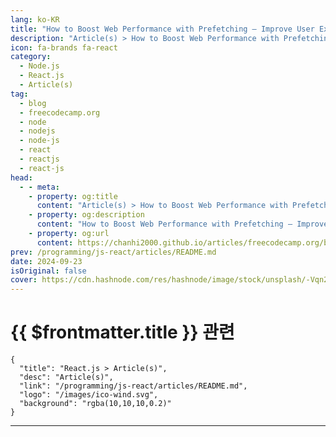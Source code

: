 ```yaml
---
lang: ko-KR
title: "How to Boost Web Performance with Prefetching – Improve User Experience by Reducing Load Time"
description: "Article(s) > How to Boost Web Performance with Prefetching – Improve User Experience by Reducing Load Time"
icon: fa-brands fa-react
category: 
  - Node.js
  - React.js
  - Article(s)
tag: 
  - blog
  - freecodecamp.org
  - node
  - nodejs
  - node-js
  - react
  - reactjs
  - react-js
head:
  - - meta:
    - property: og:title
      content: "Article(s) > How to Boost Web Performance with Prefetching – Improve User Experience by Reducing Load Time"
    - property: og:description
      content: "How to Boost Web Performance with Prefetching – Improve User Experience by Reducing Load Time"
    - property: og:url
      content: https://chanhi2000.github.io/articles/freecodecamp.org/boost-web-performance-with-prefetching.html
prev: /programming/js-react/articles/README.md
date: 2024-09-23
isOriginal: false
cover: https://cdn.hashnode.com/res/hashnode/image/stock/unsplash/-Vqn2WrfxTQ/upload/0657c02758973f4ea5701f2bd98469a7.jpeg
---
```


# {{ $frontmatter.title }} 관련

```component VPCard
{
  "title": "React.js > Article(s)",
  "desc": "Article(s)",
  "link": "/programming/js-react/articles/README.md",
  "logo": "/images/ico-wind.svg",
  "background": "rgba(10,10,10,0.2)"
}
```

---

<SiteInfo
  name="How to Boost Web Performance with Prefetching – Improve User Experience by Reducing Load Time"
  desc="We've all encountered the frustration of waiting through long loading screens, only to find ourselves stuck with unresponsive pages. You see loading spinners everywhere, but nothing seems to move forward. Let me paint a clearer picture for you: This..."
  url="https://freecodecamp.org/news/boost-web-performance-with-prefetching/"
  logo="https://cdn.freecodecamp.org/universal/favicons/favicon.ico"
  preview="https://cdn.hashnode.com/res/hashnode/image/stock/unsplash/-Vqn2WrfxTQ/upload/0657c02758973f4ea5701f2bd98469a7.jpeg"/>

<!-- TODO: 작성 -->

<!-- 
<p>We've all encountered the frustration of waiting through long loading screens, only to find ourselves stuck with unresponsive pages. You see loading spinners everywhere, but nothing seems to move forward. Let me paint a clearer picture for you:</p>
<p><a target="_blank" href="https://dribbble.com/shots/3358709-Skeleton-Loader#"><img src="https://cdn.hashnode.com/res/hashnode/image/upload/v1726397417280/bc56c517-c63f-433e-93c6-939c3b82c556.gif" alt="Multiple skeleton loader on a dashboard page" class="image--center mx-auto" width="800" height="600" loading="lazy"></a></p>
<p>This typically happens because the website is trying to fetch all the necessary data as soon as you land on the page. It could be that a API request is being processed, or multiple APIs are fetching data sequentially, causing delays in loading the page.</p>
<p>The result? A poor user experience. You might think, "How can such a large company not prioritize user experience? This is disappointing." Consequently, users often leave the site, affecting key metrics and potentially impacting revenue.</p>
<p>But what if you could fetch the data for these heavy pages ahead of time, so that by the time a user lands on the page, they can interact with it instantly?</p>
<p>This is where the concept of prefetching comes in, and that's exactly what we'll be diving into in this blog post. So without further ado, let's get started!</p>
<h2 id="heading-table-of-contents">Table of Contents</h2>
<ul>
<li><p><a class="post-section-overview" href="#heading-prefetching-as-a-solution">Prefetching as a Solution</a></p>
</li>
<li><p><a class="post-section-overview" href="#heading-how-prefetching-improves-user-experience">How Prefetching Improves User Experience</a></p>
</li>
<li><p><a class="post-section-overview" href="#heading-understanding-the-problem">Understanding The Problem</a></p>
</li>
<li><p><a class="post-section-overview" href="#heading-solution-1-prefetching-data-in-the-parent-component">Solution #1: Prefetching Data in the Parent Component</a></p>
</li>
<li><p><a class="post-section-overview" href="#heading-solution-2-prefetch-data-on-page-load">Solution #2: Prefetch Data on Page load</a></p>
</li>
<li><p><a class="post-section-overview" href="#heading-how-to-implement-prefetching-with-react">How to Implement Prefetching with React</a></p>
</li>
<li><p><a class="post-section-overview" href="#heading-how-to-implement-prefetching-with-react">Too much prefetching can also cause</a> <a class="post-section-overview" href="#heading-too-much-prefetching-can-also-cause-slowness">s</a><a class="post-section-overview" href="#heading-how-to-implement-prefetching-with-react">lowness</a></p>
</li>
<li><p><a class="post-section-overview" href="#heading-summary">Summary</a></p>
</li>
</ul>
<h2 id="heading-prefetching-as-a-solution">Prefetching as a Solution</h2>
<p>Here’s the revised version with just the grammar and spelling corrected:</p>
<p>For the problem above, what we want is to fetch the data for a given page before it's loaded onto the website so that the user doesn’t need to fetch the data on page load. This is called prefetching. From a technical perspective, its definition is as follows:</p>
<blockquote>
<p><em>It is a way to fetch the required data beforehand so that the main component doesn’t need to wait for the data, thus enhancing the experience.</em></p>
</blockquote>
<p>This can improve the user experience, boosting the customer’s confidence in your website.</p>
<p>Prefetching is a simple yet elegant solution that is more user-centric than a standard process. To implement prefetching, we need to understand the user’s behavior on the website. That is, the most visited pages, or which components fetch data on small interactions (such as hover).</p>
<p>After analyzing such scenarios, it makes sense to apply prefetching to them. However, as developers, we should be mindful of using this concept. Too much prefetching can also slow down your website since you're trying to fetch a lot of data for future scenarios, which might block the fetching of data for the main page.</p>
<h2 id="heading-how-prefetching-improves-user-experience">How Prefetching Improves User Experience</h2>
<p>Let us look at couple of scenarios where prefetching is beneficial:</p>
<ol>
<li><p>Loading data/page earlier for the most visited link from your landing page. For example, consider that you have a “contact us” link. Let’s assume that this is the link that users mostly check and it contains a lot of data when it loads. Rather than loading the data when the contact us page loads, you can simply fetch the data on the homepage so that you don’t have to wait at the Contact Us page for the data. You can read more about prefetching pages <a target="_blank" href="https://web.dev/articles/link-prefetch">here</a>.</p>
</li>
<li><p>Prefetching table data for later pages.</p>
</li>
<li><p>Fetching data from a parent component and loading it in the child component.</p>
</li>
<li><p>Prefetching data that needs to be displayed in a popover.</p>
</li>
</ol>
<p>These are some of the ways to achieve prefetching in your application and how it helps improve the user experience.</p>
<p>In this blog post we will be discussing about the last scenario: <em>“</em>prefetching data that needs to be displayed in the popover”. This is a classic example where prefetching can be beneficial and provides a smoother experience to the user.</p>
<h2 id="heading-understanding-the-problem">Understanding The Problem</h2>
<p>Let me define the problem here. Imagine the following scenario:</p>
<ol>
<li><p>You have a component that displays specific information.</p>
</li>
<li><p>There is an element inside this component that shows another popover/tooltip when you hover on it.</p>
</li>
<li><p>The popover fetches data when it loads.</p>
</li>
</ol>
<p>Now imagine that the user hovers on the element and needs to wait for the data to be fetched and displayed in the popover. During this wait, they see the skeleton loader.</p>
<p>The scenario will look like this:</p>
<p><img src="https://cdn.hashnode.com/res/hashnode/image/upload/v1726395720567/6ec88fab-ffe2-4f20-b934-94342f9cf3c0.gif" alt="Example of fetching data when the popover component mounts" class="image--center mx-auto" width="600" height="268" loading="lazy"></p>
<p>It’s just frustrating how long the user has to wait whenever they hover on the image:</p>
<p><img src="https://cdn.hashnode.com/res/hashnode/image/upload/v1726395733461/3598da70-e8af-4a1a-b3cf-5c3ed62fe9cc.gif" alt="User hovering images to load popover component that fetches data" class="image--center mx-auto" width="600" height="268" loading="lazy"></p>
<p>To solve this problem, there are two solutions that can help you get started and optimize the solution according to your needs.</p>
<h2 id="heading-solution-1-prefetching-data-in-the-parent-component">Solution #1: Prefetching Data in the Parent Component</h2>
<p>This solution is inspired from <a target="_blank" href="https://martinfowler.com/articles/data-fetch-spa.html?utm_source=cassidoo&amp;utm_medium=email&amp;utm_campaign=until-youre-ready-to-look-foolish-youll-never#prefetching">Martin Fowler’s blogpost</a>. It allows you to fetch the data before the popup appears, instead of fetching on component load.</p>
<p>The popup appears when you hover on it. We can fetch the data when the mouse enters the parent component. Before the actual component—the image—is hovered on, we’ll have the data for the popover and will pass it to the popover component.</p>
<p>This solution doesn’t remove the loading state all together but it helps to significantly lower the chances of seeing the loading state.</p>
<p><img src="https://cdn.hashnode.com/res/hashnode/image/upload/v1726395771616/69b6c536-8b62-4124-837a-f26746f6f305.gif" alt="Improving the UX by fetching the data from the parent component" class="image--center mx-auto" width="600" height="296" loading="lazy"></p>
<h2 id="heading-solution-2-prefetch-data-on-page-load">Solution #2: Prefetch Data on Page load</h2>
<p>This solution is inspired by <a target="_blank" href="http://x.com">x.com</a> where, for the popover component, they fetch the data partially on the main page load and fetch the rest of the data when the component mounts.</p>
<p><img src="https://cdn.hashnode.com/res/hashnode/image/upload/v1726395833198/c7f1fa64-986d-4bfc-83cb-f052cd560f3a.gif" alt="Twitter advertisement by XDevelopers. Text reads: &quot;Calling all #developers! Innovate with our real-time and historical data on the X API. Get started with Pro👇&quot;. Image shows a person in a white shirt with text &quot;Build what's next with our API @XDevelopers&quot; and &quot;Subscribe now!&quot; Used by permission. From twitter.com." class="image--center mx-auto" width="800" height="522" loading="lazy"></p>
<p>As you can see from the above video, the user’s profile details are viewed in the popover. If you look closely, the details related to followers are fetched later.</p>
<p>This technique is highly efficient when you have a lot of data to be displayed in the popover but fetching them can be costly on popover mount or on the main page load.</p>
<p>A better solution would be to partially load the required data on the main page and load the rest of the data when the component mounts.</p>
<p>In our example, we fetched the data for the popover when the cursor entered the image’s parent element. Now imagine that you need to fetch additional details once the popover data is loaded. So based on the above x.com’s method, we can fetch additional data on popover load. Here is the outcome of it:</p>
<p><img src="https://cdn.hashnode.com/res/hashnode/image/upload/v1726395913909/b5f6f231-5a1e-4c44-a4eb-bd5ed863ce3b.gif" alt="GIF explaining how we prefetch data from parent and load additional data on component mount for popover " class="image--center mx-auto" width="1464" height="898" loading="lazy"></p>
<p>Here, we do the following things:</p>
<ul>
<li><p>We fetch the main data which is just necessary to render the popover when mouse enters the parent component of the image.</p>
</li>
<li><p>This gives us enough time to fetch the main data.</p>
</li>
<li><p>On popover load, we fetch another data, which is the album count. While the user reads data like name and email, we’ll have the next data ready to be seen.</p>
</li>
</ul>
<p>This way, we can make small and smart tweaks to minimize the blank staring of loaders on the screen 😊.</p>
<h2 id="heading-how-to-implement-prefetching-with-react">How to Implement Prefetching with React</h2>
<p>In this section we’ll briefly go through the how to implement the above prefetching example app.</p>
<h3 id="heading-project-setup">Project Setup</h3>
<p>To get started with creating the prefetching app, follow the process below:</p>
<p>You can use <a target="_blank" href="https://vitejs.dev/">vitejs</a> (this is what I used) or <a target="_blank" href="https://create-react-app.dev/">create-react-app</a> to create your app. Paste the command below in your terminal:</p>
<pre class="language-bash" tabindex="0"><code class="language-bash"><span class="token function">yarn</span> create vite prefetch-example <span class="token parameter variable">--template</span> react-ts
</code></pre>
<p>Once the app has been created, you should have the following folder structure when you open the <strong>prefetch-example</strong> folder with VS Code.</p>
<ul>
<li><img src="https://cdn.hashnode.com/res/hashnode/image/upload/v1726764168271/2dc9bfa1-07d9-491e-96fd-e780c3623eeb.png" alt="Image of the folder structure once the vitejs app is created" class="image--center mx-auto" width="732" height="996" loading="lazy"></li>
</ul>
<p>Now let us dive into the components that we are going to be building for this app.</p>
<h3 id="heading-components">Components</h3>
<p>In this example we are going to be using 3 components:</p>
<ul>
<li><p><code>PopoverExample</code></p>
</li>
<li><p><code>UserProfile</code></p>
</li>
<li><p><code>UserProfileWithFetching</code></p>
</li>
</ul>
<h3 id="heading-popoverexample-component"><code>PopoverExample</code> Component</h3>
<p>Let us start with the first component which is the <code>PopoverExample</code>. This component displays an image avatar and some text to the right side of it. It should look like this:</p>
<p><img src="https://cdn.hashnode.com/res/hashnode/image/upload/v1727002319443/bcc28972-fce0-42ba-899c-274513c4a7c6.png" alt="Image of the PopoverExample component that contains image to the left and lorem ipsum text to the right" class="image--center mx-auto" width="1376" height="656" loading="lazy"></p>
<p>The purpose of this component is to serve as an example similar to the real life scenarios. The image in this component loads a popover component when it is hovered on.</p>
<p><img src="https://cdn.hashnode.com/res/hashnode/image/upload/v1727002429245/9af8f26e-f149-41f7-b124-3ec2a0f5c80a.png" alt="Image of popover element that contains user information when the image is hovered" class="image--center mx-auto" width="1480" height="950" loading="lazy"></p>
<p>Here’s the code for the component:</p>
<pre class="language-typescript" tabindex="0"><code class="language-typescript"><span class="token keyword">import</span> <span class="token punctuation">{</span> useState <span class="token punctuation">}</span> <span class="token keyword">from</span> <span class="token string">"react"</span><span class="token punctuation">;</span>
<span class="token keyword">import</span> <span class="token punctuation">{</span> useFloating<span class="token punctuation">,</span> useHover<span class="token punctuation">,</span> useInteractions <span class="token punctuation">}</span> <span class="token keyword">from</span> <span class="token string">"@floating-ui/react"</span><span class="token punctuation">;</span>
<span class="token keyword">import</span> ContentLoader <span class="token keyword">from</span> <span class="token string">"react-content-loader"</span><span class="token punctuation">;</span>
<span class="token keyword">import</span> UserProfile <span class="token keyword">from</span> <span class="token string">"./UserProfile"</span><span class="token punctuation">;</span>
<span class="token keyword">import</span> UserProfileWithFetching <span class="token keyword">from</span> <span class="token string">"./UserProfileWithFetching"</span><span class="token punctuation">;</span>

<span class="token keyword">export</span> <span class="token keyword">const</span> <span class="token function-variable function">MyLoader</span> <span class="token operator">=</span> <span class="token punctuation">(</span><span class="token punctuation">)</span> <span class="token operator">=&gt;</span> <span class="token punctuation">(</span>
    <span class="token operator">&lt;</span>ContentLoader
        speed<span class="token operator">=</span><span class="token punctuation">{</span><span class="token number">2</span><span class="token punctuation">}</span>
        width<span class="token operator">=</span><span class="token punctuation">{</span><span class="token number">340</span><span class="token punctuation">}</span>
        height<span class="token operator">=</span><span class="token punctuation">{</span><span class="token number">84</span><span class="token punctuation">}</span>
        viewBox<span class="token operator">=</span><span class="token string">"0 0 340 84"</span>
        backgroundColor<span class="token operator">=</span><span class="token string">"#d1d1d1"</span>
        foregroundColor<span class="token operator">=</span><span class="token string">"#fafafa"</span>
    <span class="token operator">&gt;</span>
        <span class="token operator">&lt;</span>rect x<span class="token operator">=</span><span class="token string">"0"</span> y<span class="token operator">=</span><span class="token string">"0"</span> rx<span class="token operator">=</span><span class="token string">"3"</span> ry<span class="token operator">=</span><span class="token string">"3"</span> width<span class="token operator">=</span><span class="token string">"67"</span> height<span class="token operator">=</span><span class="token string">"11"</span> <span class="token operator">/</span><span class="token operator">&gt;</span>
        <span class="token operator">&lt;</span>rect x<span class="token operator">=</span><span class="token string">"76"</span> y<span class="token operator">=</span><span class="token string">"0"</span> rx<span class="token operator">=</span><span class="token string">"3"</span> ry<span class="token operator">=</span><span class="token string">"3"</span> width<span class="token operator">=</span><span class="token string">"140"</span> height<span class="token operator">=</span><span class="token string">"11"</span> <span class="token operator">/</span><span class="token operator">&gt;</span>
        <span class="token operator">&lt;</span>rect x<span class="token operator">=</span><span class="token string">"127"</span> y<span class="token operator">=</span><span class="token string">"48"</span> rx<span class="token operator">=</span><span class="token string">"3"</span> ry<span class="token operator">=</span><span class="token string">"3"</span> width<span class="token operator">=</span><span class="token string">"53"</span> height<span class="token operator">=</span><span class="token string">"11"</span> <span class="token operator">/</span><span class="token operator">&gt;</span>
        <span class="token operator">&lt;</span>rect x<span class="token operator">=</span><span class="token string">"187"</span> y<span class="token operator">=</span><span class="token string">"48"</span> rx<span class="token operator">=</span><span class="token string">"3"</span> ry<span class="token operator">=</span><span class="token string">"3"</span> width<span class="token operator">=</span><span class="token string">"72"</span> height<span class="token operator">=</span><span class="token string">"11"</span> <span class="token operator">/</span><span class="token operator">&gt;</span>
        <span class="token operator">&lt;</span>rect x<span class="token operator">=</span><span class="token string">"18"</span> y<span class="token operator">=</span><span class="token string">"48"</span> rx<span class="token operator">=</span><span class="token string">"3"</span> ry<span class="token operator">=</span><span class="token string">"3"</span> width<span class="token operator">=</span><span class="token string">"100"</span> height<span class="token operator">=</span><span class="token string">"11"</span> <span class="token operator">/</span><span class="token operator">&gt;</span>
        <span class="token operator">&lt;</span>rect x<span class="token operator">=</span><span class="token string">"0"</span> y<span class="token operator">=</span><span class="token string">"71"</span> rx<span class="token operator">=</span><span class="token string">"3"</span> ry<span class="token operator">=</span><span class="token string">"3"</span> width<span class="token operator">=</span><span class="token string">"37"</span> height<span class="token operator">=</span><span class="token string">"11"</span> <span class="token operator">/</span><span class="token operator">&gt;</span>
        <span class="token operator">&lt;</span>rect x<span class="token operator">=</span><span class="token string">"18"</span> y<span class="token operator">=</span><span class="token string">"23"</span> rx<span class="token operator">=</span><span class="token string">"3"</span> ry<span class="token operator">=</span><span class="token string">"3"</span> width<span class="token operator">=</span><span class="token string">"140"</span> height<span class="token operator">=</span><span class="token string">"11"</span> <span class="token operator">/</span><span class="token operator">&gt;</span>
        <span class="token operator">&lt;</span>rect x<span class="token operator">=</span><span class="token string">"166"</span> y<span class="token operator">=</span><span class="token string">"23"</span> rx<span class="token operator">=</span><span class="token string">"3"</span> ry<span class="token operator">=</span><span class="token string">"3"</span> width<span class="token operator">=</span><span class="token string">"173"</span> height<span class="token operator">=</span><span class="token string">"11"</span> <span class="token operator">/</span><span class="token operator">&gt;</span>
    <span class="token operator">&lt;</span><span class="token operator">/</span>ContentLoader<span class="token operator">&gt;</span>
<span class="token punctuation">)</span><span class="token punctuation">;</span>
<span class="token keyword">export</span> <span class="token keyword">default</span> <span class="token keyword">function</span> <span class="token function">PopoverExample</span><span class="token punctuation">(</span><span class="token punctuation">)</span> <span class="token punctuation">{</span>
    <span class="token keyword">const</span> <span class="token punctuation">[</span>isOpen<span class="token punctuation">,</span> setIsOpen<span class="token punctuation">]</span> <span class="token operator">=</span> <span class="token function">useState</span><span class="token punctuation">(</span><span class="token boolean">false</span><span class="token punctuation">)</span><span class="token punctuation">;</span>
    <span class="token keyword">const</span> <span class="token punctuation">[</span>isLoading<span class="token punctuation">,</span> setIsLoading<span class="token punctuation">]</span> <span class="token operator">=</span> <span class="token function">useState</span><span class="token punctuation">(</span><span class="token boolean">false</span><span class="token punctuation">)</span><span class="token punctuation">;</span>
    <span class="token keyword">const</span> <span class="token punctuation">[</span>data<span class="token punctuation">,</span> setData<span class="token punctuation">]</span> <span class="token operator">=</span> <span class="token function">useState</span><span class="token punctuation">(</span><span class="token punctuation">{</span><span class="token punctuation">}</span><span class="token punctuation">)</span><span class="token punctuation">;</span>

    <span class="token keyword">const</span> <span class="token punctuation">{</span> refs<span class="token punctuation">,</span> floatingStyles<span class="token punctuation">,</span> context <span class="token punctuation">}</span> <span class="token operator">=</span> <span class="token function">useFloating</span><span class="token punctuation">(</span><span class="token punctuation">{</span>
        open<span class="token operator">:</span> isOpen<span class="token punctuation">,</span>
        onOpenChange<span class="token operator">:</span> setIsOpen<span class="token punctuation">,</span>
        placement<span class="token operator">:</span> <span class="token string">"top"</span><span class="token punctuation">,</span>
    <span class="token punctuation">}</span><span class="token punctuation">)</span><span class="token punctuation">;</span>

    <span class="token keyword">const</span> hover <span class="token operator">=</span> <span class="token function">useHover</span><span class="token punctuation">(</span>context<span class="token punctuation">)</span><span class="token punctuation">;</span>

    <span class="token keyword">const</span> <span class="token punctuation">{</span> getReferenceProps<span class="token punctuation">,</span> getFloatingProps <span class="token punctuation">}</span> <span class="token operator">=</span> <span class="token function">useInteractions</span><span class="token punctuation">(</span><span class="token punctuation">[</span>hover<span class="token punctuation">]</span><span class="token punctuation">)</span><span class="token punctuation">;</span>

    <span class="token keyword">const</span> <span class="token function-variable function">handleMouseEnter</span> <span class="token operator">=</span> <span class="token punctuation">(</span><span class="token punctuation">)</span> <span class="token operator">=&gt;</span> <span class="token punctuation">{</span>
        <span class="token keyword">if</span> <span class="token punctuation">(</span>Object<span class="token punctuation">.</span><span class="token function">keys</span><span class="token punctuation">(</span>data<span class="token punctuation">)</span><span class="token punctuation">.</span>length <span class="token operator">===</span> <span class="token number">0</span><span class="token punctuation">)</span> <span class="token punctuation">{</span>
            <span class="token function">setIsLoading</span><span class="token punctuation">(</span><span class="token boolean">true</span><span class="token punctuation">)</span><span class="token punctuation">;</span>
            <span class="token function">fetch</span><span class="token punctuation">(</span><span class="token string">"https://jsonplaceholder.typicode.com/users/1"</span><span class="token punctuation">)</span>
                <span class="token punctuation">.</span><span class="token function">then</span><span class="token punctuation">(</span><span class="token punctuation">(</span>resp<span class="token punctuation">)</span> <span class="token operator">=&gt;</span> resp<span class="token punctuation">.</span><span class="token function">json</span><span class="token punctuation">(</span><span class="token punctuation">)</span><span class="token punctuation">)</span>
                <span class="token punctuation">.</span><span class="token function">then</span><span class="token punctuation">(</span><span class="token punctuation">(</span>data<span class="token punctuation">)</span> <span class="token operator">=&gt;</span> <span class="token punctuation">{</span>
                    <span class="token function">setData</span><span class="token punctuation">(</span>data<span class="token punctuation">)</span><span class="token punctuation">;</span>
                    <span class="token function">setIsLoading</span><span class="token punctuation">(</span><span class="token boolean">false</span><span class="token punctuation">)</span><span class="token punctuation">;</span>
                <span class="token punctuation">}</span><span class="token punctuation">)</span><span class="token punctuation">;</span>
        <span class="token punctuation">}</span>
    <span class="token punctuation">}</span><span class="token punctuation">;</span>

    <span class="token keyword">return</span> <span class="token punctuation">(</span>
        <span class="token operator">&lt;</span>div
            id<span class="token operator">=</span><span class="token string">"hover-example"</span>
            style<span class="token operator">=</span><span class="token punctuation">{</span><span class="token punctuation">{</span>
                display<span class="token operator">:</span> <span class="token string">"flex"</span><span class="token punctuation">,</span>
                flexDirection<span class="token operator">:</span> <span class="token string">"row"</span><span class="token punctuation">,</span>
                alignItems<span class="token operator">:</span> <span class="token string">"center"</span><span class="token punctuation">,</span>
                textAlign<span class="token operator">:</span> <span class="token string">"left"</span><span class="token punctuation">,</span>
            <span class="token punctuation">}</span><span class="token punctuation">}</span>
            onMouseEnter<span class="token operator">=</span><span class="token punctuation">{</span>handleMouseEnter<span class="token punctuation">}</span>
        <span class="token operator">&gt;</span>
            <span class="token operator">&lt;</span>span
                style<span class="token operator">=</span><span class="token punctuation">{</span><span class="token punctuation">{</span>
                    padding<span class="token operator">:</span> <span class="token string">"1rem"</span><span class="token punctuation">,</span>
                <span class="token punctuation">}</span><span class="token punctuation">}</span>
            <span class="token operator">&gt;</span>
                <span class="token operator">&lt;</span>img
                    ref<span class="token operator">=</span><span class="token punctuation">{</span>refs<span class="token punctuation">.</span>setReference<span class="token punctuation">}</span>
                    <span class="token punctuation">{</span><span class="token operator">...</span><span class="token function">getReferenceProps</span><span class="token punctuation">(</span><span class="token punctuation">)</span><span class="token punctuation">}</span>
                    style<span class="token operator">=</span><span class="token punctuation">{</span><span class="token punctuation">{</span>
                        borderRadius<span class="token operator">:</span> <span class="token string">"50%"</span><span class="token punctuation">,</span>
                    <span class="token punctuation">}</span><span class="token punctuation">}</span>
                    src<span class="token operator">=</span><span class="token string">"https://cdn.jsdelivr.net/gh/alohe/avatars/png/vibrent_5.png"</span>
                <span class="token operator">/</span><span class="token operator">&gt;</span>
            <span class="token operator">&lt;</span><span class="token operator">/</span>span<span class="token operator">&gt;</span>
            <span class="token operator">&lt;</span>p<span class="token operator">&gt;</span>
                Lorem Ipsum <span class="token keyword">is</span> simply dummy text <span class="token keyword">of</span> the printing and typesetting
                industry<span class="token punctuation">.</span> Lorem Ipsum has been the industry's standard dummy text ever
                since the 1500s<span class="token punctuation">,</span> when an <span class="token builtin">unknown</span> printer took a galley <span class="token keyword">of</span> <span class="token keyword">type</span> <span class="token class-name">and</span>
                scrambled it to make a <span class="token keyword">type</span> <span class="token class-name">specimen</span> book<span class="token punctuation">.</span> It has survived not only five
                centuries<span class="token punctuation">,</span> but also the leap into electronic typesetting<span class="token punctuation">,</span> remaining
                essentially unchanged<span class="token punctuation">.</span> It was popularised <span class="token keyword">in</span> the 1960s <span class="token keyword">with</span> the release
                <span class="token keyword">of</span> Letraset sheets containing Lorem Ipsum passages<span class="token punctuation">,</span> and more recently
                <span class="token keyword">with</span> desktop publishing software like Aldus PageMaker including versions
                <span class="token keyword">of</span> Lorem Ipsum<span class="token punctuation">.</span>
            <span class="token operator">&lt;</span><span class="token operator">/</span>p<span class="token operator">&gt;</span>
            <span class="token punctuation">{</span>isOpen <span class="token operator">&amp;&amp;</span> <span class="token punctuation">(</span>
                <span class="token operator">&lt;</span>div
                    className<span class="token operator">=</span><span class="token string">"floating"</span>
                    ref<span class="token operator">=</span><span class="token punctuation">{</span>refs<span class="token punctuation">.</span>setFloating<span class="token punctuation">}</span>
                    style<span class="token operator">=</span><span class="token punctuation">{</span><span class="token punctuation">{</span>
                        <span class="token operator">...</span>floatingStyles<span class="token punctuation">,</span>
                        backgroundColor<span class="token operator">:</span> <span class="token string">"white"</span><span class="token punctuation">,</span>
                        color<span class="token operator">:</span> <span class="token string">"black"</span><span class="token punctuation">,</span>
                        padding<span class="token operator">:</span> <span class="token string">"1rem"</span><span class="token punctuation">,</span>
                        fontSize<span class="token operator">:</span> <span class="token string">"1rem"</span><span class="token punctuation">,</span>
                    <span class="token punctuation">}</span><span class="token punctuation">}</span>
                    <span class="token punctuation">{</span><span class="token operator">...</span><span class="token function">getFloatingProps</span><span class="token punctuation">(</span><span class="token punctuation">)</span><span class="token punctuation">}</span>
                <span class="token operator">&gt;</span>
                    <span class="token punctuation">{</span>isLoading <span class="token operator">?</span> <span class="token punctuation">(</span>
                        <span class="token operator">&lt;</span>MyLoader <span class="token operator">/</span><span class="token operator">&gt;</span>
                    <span class="token punctuation">)</span> <span class="token operator">:</span> <span class="token punctuation">(</span>
                        <span class="token operator">&lt;</span>UserProfile hasAdditionalDetails <span class="token punctuation">{</span><span class="token operator">...</span>data<span class="token punctuation">}</span> <span class="token operator">/</span><span class="token operator">&gt;</span>
                    <span class="token punctuation">)</span><span class="token punctuation">}</span>
                    <span class="token punctuation">{</span><span class="token comment">/* &lt;UserProfileWithFetching /&gt; */</span><span class="token punctuation">}</span>
                <span class="token operator">&lt;</span><span class="token operator">/</span>div<span class="token operator">&gt;</span>
            <span class="token punctuation">)</span><span class="token punctuation">}</span>
        <span class="token operator">&lt;</span><span class="token operator">/</span>div<span class="token operator">&gt;</span>
    <span class="token punctuation">)</span><span class="token punctuation">;</span>
<span class="token punctuation">}</span>
</code></pre>
<p>There are couple of things happening here, let me explain them step-by-step:</p>
<ul>
<li><p>We have a parent <code>div</code> named <code>hover-example</code> that contains an image and some text.</p>
</li>
<li><p>Next, we conditionally rendered a <code>div</code> with class name of <code>floating</code>. This is the actual popover component that opens when you hover on the image.</p>
<ul>
<li>We made use of the <a target="_blank" href="https://floating-ui.com/"><code>floating-ui</code> library</a> and its <a target="_blank" href="https://floating-ui.com/docs/useHover">basic hover example</a> to achieve the hover effect for the popover.</li>
</ul>
</li>
<li><p>Inside the popover we conditionally loaded the <code>UserProfile</code> and the skeleton loader. This loader appears when we are fetching the data for the user’s profile. More on this later.</p>
</li>
<li><p>We made use of the <a target="_blank" href="https://github.com/danilowoz/react-content-loader">react-content-loader</a> library in the <code>MyLoader</code> component. This library also has a website that helps you to create loaders, you can check it out <a target="_blank" href="https://skeletonreact.com/">here</a>.</p>
</li>
</ul>
<h3 id="heading-userprofile-component"><code>UserProfile</code> Component</h3>
<p>Now that we have defined our <code>Popover</code> example, it is time for us to get into the details of the <code>UserProfile</code> component.</p>
<p>This component appears inside the popover component. The purpose of this component is to load the <code>name</code> <code>email</code> <code>phone</code> <code>website</code> details which are fetched from <a target="_blank" href="https://jsonplaceholder.typicode.com/users/1">JSON placeholder API</a>.</p>
<p>To demonstrate the prefetching example, we have to make sure that the <code>UserProfile</code> component only acts as a presentational component; that is, no explicit fetching logic is present inside of it.</p>
<p>The key thing to note about this component is that fetching the data happens from the parent component which is the <code>PopoverExample</code> component. In this component, we start fetching the data when the mouse enters this component (the <code>mouseenter</code> event). This is the solution #1 we discussed previously.</p>
<p>This gives you enough time for fetching the data until the user hovers on the image. Here’s the code:</p>
<pre class="language-typescript" tabindex="0"><code class="language-typescript"><span class="token keyword">import</span> <span class="token punctuation">{</span> useEffect<span class="token punctuation">,</span> useState <span class="token punctuation">}</span> <span class="token keyword">from</span> <span class="token string">"react"</span><span class="token punctuation">;</span>
<span class="token keyword">import</span> ContentLoader <span class="token keyword">from</span> <span class="token string">"react-content-loader"</span><span class="token punctuation">;</span>

<span class="token keyword">const</span> <span class="token function-variable function">MyLoader</span> <span class="token operator">=</span> <span class="token punctuation">(</span><span class="token punctuation">)</span> <span class="token operator">=&gt;</span> <span class="token punctuation">(</span>
    <span class="token operator">&lt;</span>ContentLoader
        speed<span class="token operator">=</span><span class="token punctuation">{</span><span class="token number">2</span><span class="token punctuation">}</span>
        viewBox<span class="token operator">=</span><span class="token string">"0 0 476 124"</span>
        backgroundColor<span class="token operator">=</span><span class="token string">"#d1d1d1"</span>
        foregroundColor<span class="token operator">=</span><span class="token string">"#fafafa"</span>
    <span class="token operator">&gt;</span>
        <span class="token operator">&lt;</span>rect x<span class="token operator">=</span><span class="token string">"4"</span> y<span class="token operator">=</span><span class="token string">"43"</span> rx<span class="token operator">=</span><span class="token string">"0"</span> ry<span class="token operator">=</span><span class="token string">"0"</span> width<span class="token operator">=</span><span class="token string">"98"</span> height<span class="token operator">=</span><span class="token string">"30"</span> <span class="token operator">/</span><span class="token operator">&gt;</span>
    <span class="token operator">&lt;</span><span class="token operator">/</span>ContentLoader<span class="token operator">&gt;</span>
<span class="token punctuation">)</span><span class="token punctuation">;</span>

<span class="token keyword">export</span> <span class="token keyword">default</span> <span class="token keyword">function</span> <span class="token function">UserProfile</span><span class="token punctuation">(</span>props<span class="token operator">:</span> Record<span class="token operator">&lt;</span><span class="token builtin">string</span><span class="token punctuation">,</span> <span class="token builtin">string</span> <span class="token operator">|</span> <span class="token builtin">boolean</span><span class="token operator">&gt;</span><span class="token punctuation">)</span> <span class="token punctuation">{</span>
    <span class="token keyword">const</span> <span class="token punctuation">{</span> name<span class="token punctuation">,</span> email<span class="token punctuation">,</span> phone<span class="token punctuation">,</span> website<span class="token punctuation">,</span> hasAdditionalDetails <span class="token punctuation">}</span> <span class="token operator">=</span> props<span class="token punctuation">;</span>
    <span class="token keyword">const</span> <span class="token punctuation">[</span>isLoading<span class="token punctuation">,</span> setIsLoading<span class="token punctuation">]</span> <span class="token operator">=</span> <span class="token function">useState</span><span class="token punctuation">(</span><span class="token boolean">false</span><span class="token punctuation">)</span><span class="token punctuation">;</span>
    <span class="token keyword">const</span> <span class="token punctuation">[</span>additionalData<span class="token punctuation">,</span> setAdditionalData<span class="token punctuation">]</span> <span class="token operator">=</span> <span class="token function">useState</span><span class="token punctuation">(</span><span class="token number">0</span><span class="token punctuation">)</span><span class="token punctuation">;</span>

    <span class="token function">useEffect</span><span class="token punctuation">(</span><span class="token punctuation">(</span><span class="token punctuation">)</span> <span class="token operator">=&gt;</span> <span class="token punctuation">{</span>
        <span class="token keyword">if</span> <span class="token punctuation">(</span>hasAdditionalDetails<span class="token punctuation">)</span> <span class="token punctuation">{</span>
            <span class="token function">setIsLoading</span><span class="token punctuation">(</span><span class="token boolean">true</span><span class="token punctuation">)</span><span class="token punctuation">;</span>
            <span class="token function">fetch</span><span class="token punctuation">(</span><span class="token string">"https://jsonplaceholder.typicode.com/albums"</span><span class="token punctuation">)</span>
                <span class="token punctuation">.</span><span class="token function">then</span><span class="token punctuation">(</span><span class="token punctuation">(</span>resp<span class="token punctuation">)</span> <span class="token operator">=&gt;</span> resp<span class="token punctuation">.</span><span class="token function">json</span><span class="token punctuation">(</span><span class="token punctuation">)</span><span class="token punctuation">)</span>
                <span class="token punctuation">.</span><span class="token function">then</span><span class="token punctuation">(</span><span class="token punctuation">(</span>data<span class="token operator">:</span> <span class="token builtin">Array</span><span class="token operator">&lt;</span><span class="token builtin">unknown</span><span class="token operator">&gt;</span><span class="token punctuation">)</span> <span class="token operator">=&gt;</span> <span class="token punctuation">{</span>
                    <span class="token keyword">const</span> albumCount <span class="token operator">=</span> data<span class="token punctuation">.</span><span class="token function">reduce</span><span class="token punctuation">(</span><span class="token punctuation">(</span>acc<span class="token punctuation">,</span> curr<span class="token punctuation">)</span> <span class="token operator">=&gt;</span> <span class="token punctuation">{</span>
                        <span class="token keyword">if</span> <span class="token punctuation">(</span>curr<span class="token punctuation">.</span>userId <span class="token operator">===</span> <span class="token number">1</span><span class="token punctuation">)</span> acc <span class="token operator">+=</span> <span class="token number">1</span><span class="token punctuation">;</span>

                        <span class="token keyword">return</span> acc<span class="token punctuation">;</span>
                    <span class="token punctuation">}</span><span class="token punctuation">,</span> <span class="token number">0</span><span class="token punctuation">)</span><span class="token punctuation">;</span>
                    <span class="token function">setAdditionalData</span><span class="token punctuation">(</span>albumCount<span class="token punctuation">)</span><span class="token punctuation">;</span>
                <span class="token punctuation">}</span><span class="token punctuation">)</span>
                <span class="token punctuation">.</span><span class="token function">finally</span><span class="token punctuation">(</span><span class="token punctuation">(</span><span class="token punctuation">)</span> <span class="token operator">=&gt;</span> <span class="token punctuation">{</span>
                    <span class="token function">setIsLoading</span><span class="token punctuation">(</span><span class="token boolean">false</span><span class="token punctuation">)</span><span class="token punctuation">;</span>
                <span class="token punctuation">}</span><span class="token punctuation">)</span><span class="token punctuation">;</span>
        <span class="token punctuation">}</span>
    <span class="token punctuation">}</span><span class="token punctuation">,</span> <span class="token punctuation">[</span>hasAdditionalDetails<span class="token punctuation">]</span><span class="token punctuation">)</span><span class="token punctuation">;</span>

    <span class="token keyword">return</span> <span class="token punctuation">(</span>
        <span class="token operator">&lt;</span>div id<span class="token operator">=</span><span class="token string">"user-profile"</span><span class="token operator">&gt;</span>
            <span class="token operator">&lt;</span>div id<span class="token operator">=</span><span class="token string">"user-name"</span><span class="token operator">&gt;</span>name<span class="token operator">:</span> <span class="token punctuation">{</span>name<span class="token punctuation">}</span><span class="token operator">&lt;</span><span class="token operator">/</span>div<span class="token operator">&gt;</span>
            <span class="token operator">&lt;</span>div id<span class="token operator">=</span><span class="token string">"user-email"</span><span class="token operator">&gt;</span>email<span class="token operator">:</span> <span class="token punctuation">{</span>email<span class="token punctuation">}</span><span class="token operator">&lt;</span><span class="token operator">/</span>div<span class="token operator">&gt;</span>
            <span class="token operator">&lt;</span>div id<span class="token operator">=</span><span class="token string">"user-phone"</span><span class="token operator">&gt;</span>phone<span class="token operator">:</span> <span class="token punctuation">{</span>phone<span class="token punctuation">}</span><span class="token operator">&lt;</span><span class="token operator">/</span>div<span class="token operator">&gt;</span>
            <span class="token operator">&lt;</span>div id<span class="token operator">=</span><span class="token string">"user-website"</span><span class="token operator">&gt;</span>website<span class="token operator">:</span> <span class="token punctuation">{</span>website<span class="token punctuation">}</span><span class="token operator">&lt;</span><span class="token operator">/</span>div<span class="token operator">&gt;</span>
            <span class="token punctuation">{</span>hasAdditionalDetails <span class="token operator">&amp;&amp;</span> <span class="token punctuation">(</span>
                <span class="token operator">&lt;</span><span class="token operator">&gt;</span>
                    <span class="token punctuation">{</span>isLoading <span class="token operator">?</span> <span class="token punctuation">(</span>
                        <span class="token operator">&lt;</span>MyLoader <span class="token operator">/</span><span class="token operator">&gt;</span>
                    <span class="token punctuation">)</span> <span class="token operator">:</span> <span class="token punctuation">(</span>
                        <span class="token operator">&lt;</span>div id<span class="token operator">=</span><span class="token string">"user-albums"</span><span class="token operator">&gt;</span>Album Count<span class="token operator">:</span> <span class="token punctuation">{</span>additionalData<span class="token punctuation">}</span><span class="token operator">&lt;</span><span class="token operator">/</span>div<span class="token operator">&gt;</span>
                    <span class="token punctuation">)</span><span class="token punctuation">}</span>
                <span class="token operator">&lt;</span><span class="token operator">/</span><span class="token operator">&gt;</span>
            <span class="token punctuation">)</span><span class="token punctuation">}</span>
        <span class="token operator">&lt;</span><span class="token operator">/</span>div<span class="token operator">&gt;</span>
    <span class="token punctuation">)</span><span class="token punctuation">;</span>
<span class="token punctuation">}</span>
</code></pre>
<p>This component makes use of the <code>hasAdditionalDetails</code> prop. The purpose of this <code>prop</code> is to load additional data when the component mounts. It illustrates the solution #2 mentioned above.</p>
<h3 id="heading-userprofilewithfetching-component"><code>UserProfileWithFetching</code> Component</h3>
<p>This component is pretty similar to that of the <code>UserProfile</code> component. It just contains the logic for fetching data when the component loads. The purpose of this component is to show what the general solution without the prefetching technique would look like.</p>
<p>So this component will always load the data when the component mounts, which displays the skeleton loader.</p>
<p>Here is the code:</p>
<pre class="language-typescript" tabindex="0"><code class="language-typescript"><span class="token keyword">import</span> <span class="token punctuation">{</span> useEffect<span class="token punctuation">,</span> useState <span class="token punctuation">}</span> <span class="token keyword">from</span> <span class="token string">"react"</span><span class="token punctuation">;</span>
<span class="token keyword">import</span> <span class="token punctuation">{</span> MyLoader <span class="token punctuation">}</span> <span class="token keyword">from</span> <span class="token string">"./PopoverExample"</span><span class="token punctuation">;</span>

<span class="token keyword">export</span> <span class="token keyword">default</span> <span class="token keyword">function</span> <span class="token function">UserProfileWithFetching</span><span class="token punctuation">(</span><span class="token punctuation">)</span> <span class="token punctuation">{</span>
    <span class="token keyword">const</span> <span class="token punctuation">[</span>isLoading<span class="token punctuation">,</span> setIsLoading<span class="token punctuation">]</span> <span class="token operator">=</span> <span class="token function">useState</span><span class="token punctuation">(</span><span class="token boolean">false</span><span class="token punctuation">)</span><span class="token punctuation">;</span>
    <span class="token keyword">const</span> <span class="token punctuation">[</span>data<span class="token punctuation">,</span> setData<span class="token punctuation">]</span> <span class="token operator">=</span> <span class="token generic-function"><span class="token function">useState</span><span class="token generic class-name"><span class="token operator">&lt;</span>Record<span class="token operator">&lt;</span><span class="token builtin">string</span><span class="token punctuation">,</span> <span class="token builtin">string</span><span class="token operator">&gt;&gt;</span></span></span><span class="token punctuation">(</span><span class="token punctuation">{</span><span class="token punctuation">}</span><span class="token punctuation">)</span><span class="token punctuation">;</span>

    <span class="token function">useEffect</span><span class="token punctuation">(</span><span class="token punctuation">(</span><span class="token punctuation">)</span> <span class="token operator">=&gt;</span> <span class="token punctuation">{</span>
        <span class="token function">setIsLoading</span><span class="token punctuation">(</span><span class="token boolean">true</span><span class="token punctuation">)</span><span class="token punctuation">;</span>
        <span class="token function">fetch</span><span class="token punctuation">(</span><span class="token string">"https://jsonplaceholder.typicode.com/users/1"</span><span class="token punctuation">)</span>
            <span class="token punctuation">.</span><span class="token function">then</span><span class="token punctuation">(</span><span class="token punctuation">(</span>resp<span class="token punctuation">)</span> <span class="token operator">=&gt;</span> resp<span class="token punctuation">.</span><span class="token function">json</span><span class="token punctuation">(</span><span class="token punctuation">)</span><span class="token punctuation">)</span>
            <span class="token punctuation">.</span><span class="token function">then</span><span class="token punctuation">(</span><span class="token punctuation">(</span>data<span class="token punctuation">)</span> <span class="token operator">=&gt;</span> <span class="token punctuation">{</span>
                <span class="token function">setData</span><span class="token punctuation">(</span>data<span class="token punctuation">)</span><span class="token punctuation">;</span>
                <span class="token function">setIsLoading</span><span class="token punctuation">(</span><span class="token boolean">false</span><span class="token punctuation">)</span><span class="token punctuation">;</span>
            <span class="token punctuation">}</span><span class="token punctuation">)</span><span class="token punctuation">;</span>
    <span class="token punctuation">}</span><span class="token punctuation">,</span> <span class="token punctuation">[</span><span class="token punctuation">]</span><span class="token punctuation">)</span><span class="token punctuation">;</span>

    <span class="token keyword">if</span> <span class="token punctuation">(</span>isLoading<span class="token punctuation">)</span> <span class="token keyword">return</span> <span class="token operator">&lt;</span>MyLoader <span class="token operator">/</span><span class="token operator">&gt;</span><span class="token punctuation">;</span>

    <span class="token keyword">return</span> <span class="token punctuation">(</span>
        <span class="token operator">&lt;</span>div id<span class="token operator">=</span><span class="token string">"user-profile"</span><span class="token operator">&gt;</span>
            <span class="token operator">&lt;</span>div id<span class="token operator">=</span><span class="token string">"user-name"</span><span class="token operator">&gt;</span>name<span class="token operator">:</span> <span class="token punctuation">{</span>data<span class="token punctuation">.</span>name<span class="token punctuation">}</span><span class="token operator">&lt;</span><span class="token operator">/</span>div<span class="token operator">&gt;</span>
            <span class="token operator">&lt;</span>div id<span class="token operator">=</span><span class="token string">"user-email"</span><span class="token operator">&gt;</span>email<span class="token operator">:</span> <span class="token punctuation">{</span>data<span class="token punctuation">.</span>email<span class="token punctuation">}</span><span class="token operator">&lt;</span><span class="token operator">/</span>div<span class="token operator">&gt;</span>
            <span class="token operator">&lt;</span>div id<span class="token operator">=</span><span class="token string">"user-phone"</span><span class="token operator">&gt;</span>phone<span class="token operator">:</span> <span class="token punctuation">{</span>data<span class="token punctuation">.</span>phone<span class="token punctuation">}</span><span class="token operator">&lt;</span><span class="token operator">/</span>div<span class="token operator">&gt;</span>
            <span class="token operator">&lt;</span>div id<span class="token operator">=</span><span class="token string">"user-website"</span><span class="token operator">&gt;</span>website<span class="token operator">:</span> <span class="token punctuation">{</span>data<span class="token punctuation">.</span>website<span class="token punctuation">}</span><span class="token operator">&lt;</span><span class="token operator">/</span>div<span class="token operator">&gt;</span>
        <span class="token operator">&lt;</span><span class="token operator">/</span>div<span class="token operator">&gt;</span>
    <span class="token punctuation">)</span><span class="token punctuation">;</span>
<span class="token punctuation">}</span>
</code></pre>
<p>The entire code for this app can be found <a target="_blank" href="https://github.com/keyurparalkar/prefetch-examples">here</a>.</p>
<h2 id="heading-too-much-prefetching-can-also-cause-slowness">Too much prefetching can also cause slowness</h2>
<p>A word of advice, too much prefetching is not good because:</p>
<ul>
<li><p>It might slow your app down.</p>
</li>
<li><p>It can degrade user experience if prefetching is not applied strategically.</p>
</li>
</ul>
<p>Prefetching needs to be applied when you know the behavior of the user. That is, you are able to predict the user movement by metrics and be able to tell if they visit a page often. In that case, prefetching is a good idea.</p>
<p>So remember to always apply prefetching strategically.</p>
<h2 id="heading-summary">Summary</h2>
<p>That’s all folks! Hope you like my blog post. In this blogpost, you learned that implementing prefetching can significantly enhance your web application’s speed and responsiveness, improving user satisfaction.</p>
<p>For further reading, please refer to the below articles:</p>
<ul>
<li><p><a target="_blank" href="https://www.patterns.dev/vanilla/prefetch/">Prefetching pages</a></p>
</li>
<li><p><a target="_blank" href="https://medium.com/reloading/preload-prefetch-and-priorities-in-chrome-776165961bbf">Preload, Prefetch And Priorities in Chrome</a></p>
</li>
<li><p><a target="_blank" href="https://addyosmani.com/blog/what-not-to-prefetch-prerender/">What not to prefetch</a></p>
</li>
</ul>
<p>For more content, you can follow me on <a target="_blank" href="https://twitter.com/keurplkar">Twitter</a>, <a target="_blank" href="http://github.com/keyurparalkar">GitHub</a>, and <a target="_blank" href="https://www.linkedin.com/in/keyur-paralkar-494415107/">LinkedIn</a>.</p>
-->

